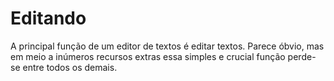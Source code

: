 Editando
========

A principal função de um editor de textos é editar textos. Parece óbvio,
mas em meio a inúmeros recursos extras essa simples e crucial função
perde-se entre todos os demais.
